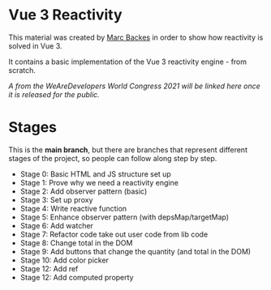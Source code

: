 # Vue 3 Reactivity

This material was created by [Marc Backes](https://twitter.com/themarcba) in order to show how reactivity is solved in Vue 3.

It contains a basic implementation of the Vue 3 reactivity engine - from scratch.

_A from the WeAreDevelopers World Congress 2021 will be linked here once it is released for the public._

# Stages

This is the **main branch**, but there are branches that represent different stages of the project, so people can follow along step by step.

-   Stage 0: Basic HTML and JS structure set up
-   Stage 1: Prove why we need a reactivity engine
-   Stage 2: Add observer pattern (basic)
-   Stage 3: Set up proxy
-   Stage 4: Write reactive function
-   Stage 5: Enhance observer pattern (with depsMap/targetMap)
-   Stage 6: Add watcher
-   Stage 7: Refactor code take out user code from lib code
-   Stage 8: Change total in the DOM
-   Stage 9: Add buttons that change the quantity (and total in the DOM)
-   Stage 10: Add color picker
-   Stage 12: Add ref
-   Stage 12: Add computed property
